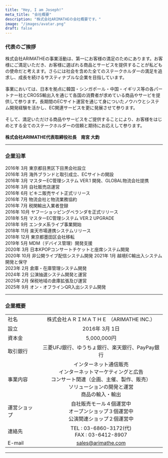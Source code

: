 ```yaml
---
title: "Hey, I am Joseph!"
meta_title: "会社概要"
description: "株式会社ARIMATHEの会社概要です。"
image: "/images/avatar.png"
draft: false
---
```


<h3>代表のご挨拶</h3>
株式会社ARIMATHEの事業活動は、第一にお客様の満足のためにあります。お客様にご満足いただき、お客様に選ばれる商品とサービスを提供することが私どもの使命だと考えます。さらには社会を含めた全てのステークホルダーの満足を追求し、成長を続けるサスティナブルな企業を目指しています。<br><br>
事業においては、日本を拠点に韓国・シンガポール・中国・イギリス等の各パートナー社とCROSS輸出入を通じて各国の消費者が求めている商品やサービを提供して参ります。長期間のECサイト運営を通じて身についたノウハウとシステム開発経験を活かし、EC関連サービスを更に発展させて参ります。<br><br>
そして、満足いただける商品やサービスをご提供することにより、お客様をはじめとする全てのステークホルダーの信頼と期待にお応えして参ります。<br><br>
<b>株式会社ARIMATHE代表取締役社長　南宮 大鈞</b>

<hr>

<h3>企業沿革</h3>
2016年 3月 東京都目黒区下目黒会社設立<br>
2016年 3月 海外ブランドと取引成立、ECサイトの開設<br>
2016年 3月 マスターEC管理システム VER.1 開発、GLOBAL物流会社提携<br>
2016年 3月 自社販売店運営<br>
2016年 6月 ビキニ販売サイト正式リリース<br>
2016年 7月 物流会社と物流業務協約<br>
2016年 7月 税関輸出入業者登録<br>
2016年 10月 ヤフーショッピングベランダを正式リリース<br>
2018年 5月 マスターEC管理システム VER.2 UPGRADE<br>
2018年 9月 エンタメ系ライブ事業開始<br>
2018年 11月 楽天市場連携システムリリース<br>
2018年 12月 東京都墨田区会社移転<br>
2019年 5月 MDM（デバイス管理）開発支援<br>
2020年 3月 日本KPOPコンサートチケットと座席システム開発<br>
2020年 10月 非公開ライブ配信システム開発
2021年 1月 越境EC輸出入システム開発と保守<br>
2023年 2月 倉庫・在庫管理システム開発<br>
2024年 2月 公演抽選システム開発と運営<br>
2025年 2月 保税地域の倉庫拡張及び運営<br>
2025年 9月 オン・オフラインQR入出システム開発<br>

<hr>

### 企業概要

|        |           |  
| ------------- | :-----------: |
|  社名           | 株式会社ＡＲＩＭＡＴＨＥ （ARIMATHE INC.）|
|  設立           |   2016年 3月 1日|
|  資本金         |  5,000,000円|
|  取引銀行           | 三菱UFJ銀行、ゆうちょ銀行、楽天銀行、PayPay銀行 |
|  事業内容           |   インターネット通信販売<br>インターネットマーケティングと広告<br>コンサート関連（企画、主催、製作、販売）<br>ソリューションの開発と運営<br>商品の輸入・輸出|
|  運営ショップ        |  自社販売モール４個運営中<br>オープンショップ３個運営中<br>公演関連ショップ２個運営中|
|  連絡先           |   TEL : 03-6860-3172(代)<br>FAX : 03-6412-8907   |
|  E-mail         |  sales@arimathe.com|

<hr>

